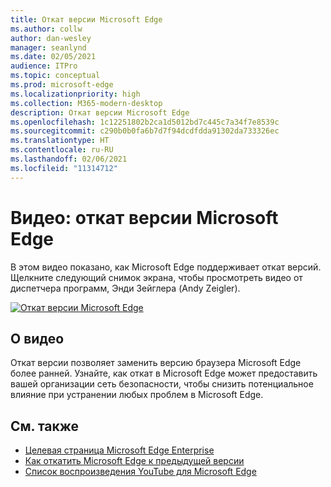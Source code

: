 ```yaml
---
title: Откат версии Microsoft Edge
ms.author: collw
author: dan-wesley
manager: seanlynd
ms.date: 02/05/2021
audience: ITPro
ms.topic: conceptual
ms.prod: microsoft-edge
ms.localizationpriority: high
ms.collection: M365-modern-desktop
description: Откат версии Microsoft Edge
ms.openlocfilehash: 1c12251802b2ca1d5012bd7c445c7a34f7e8539c
ms.sourcegitcommit: c290b0b0fa6b7d7f94dcdfdda91302da733326ec
ms.translationtype: HT
ms.contentlocale: ru-RU
ms.lasthandoff: 02/06/2021
ms.locfileid: "11314712"
---
```

# Видео: откат версии Microsoft Edge

В этом видео показано, как Microsoft Edge поддерживает откат версий. Щелкните следующий снимок экрана, чтобы просмотреть видео от диспетчера программ, Энди Зейглера (Andy Zeigler).

[![Откат версии Microsoft Edge](media/microsoft-edge-video-version-rollback/0.png)](http://www.youtube.com/watch?v=pXhXHvKUa_c "Microsoft Edge version rollback")

## О видео

Откат версии позволяет заменить версию браузера Microsoft Edge более ранней. Узнайте, как откат в Microsoft Edge может предоставить вашей организации сеть безопасности, чтобы снизить потенциальное влияние при устранении любых проблем в Microsoft Edge.

## См. также

- [Целевая страница Microsoft Edge Enterprise](https://aka.ms/EdgeEnterprise)
- [Как откатить Microsoft Edge к предыдущей версии](edge-learnmore-rollback.md)
- [Список воспроизведения YouTube для Microsoft Edge](https://www.youtube.com/playlist?list=PLXtHYVsvn_b-uXh1tMeYpT-0iD8tD3tFy)
